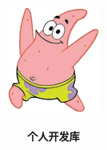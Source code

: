 

<p align="center">
  <a href="https://github.com/NidhoggDJoking" target="_blank">
    <img width="180" src="https://github.com/NidhoggDJoking/VueCli/blob/master/src/image/Logo/Resource.png" alt="logo">
  </a>
</p>

<h2 align="center">个人开发库</h2>

